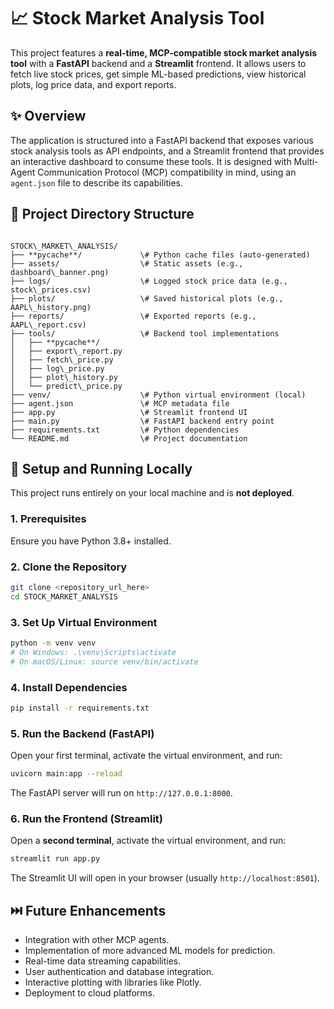 
# 📈 Stock Market Analysis Tool

This project features a **real-time, MCP-compatible stock market analysis tool** with a **FastAPI** backend and a **Streamlit** frontend. It allows users to fetch live stock prices, get simple ML-based predictions, view historical plots, log price data, and export reports.

## ✨ Overview

The application is structured into a FastAPI backend that exposes various stock analysis tools as API endpoints, and a Streamlit frontend that provides an interactive dashboard to consume these tools. It is designed with Multi-Agent Communication Protocol (MCP) compatibility in mind, using an `agent.json` file to describe its capabilities.



## 📁 Project Directory Structure

```

STOCK\_MARKET\_ANALYSIS/
├── **pycache**/             \# Python cache files (auto-generated)
├── assets/                  \# Static assets (e.g., dashboard\_banner.png)
├── logs/                    \# Logged stock price data (e.g., stock\_prices.csv)
├── plots/                   \# Saved historical plots (e.g., AAPL\_history.png)
├── reports/                 \# Exported reports (e.g., AAPL\_report.csv)
├── tools/                   \# Backend tool implementations
│   ├── **pycache**/
│   ├── export\_report.py
│   ├── fetch\_price.py
│   ├── log\_price.py
│   ├── plot\_history.py
│   └── predict\_price.py
├── venv/                    \# Python virtual environment (local)
├── agent.json               \# MCP metadata file
├── app.py                   \# Streamlit frontend UI
├── main.py                  \# FastAPI backend entry point
├── requirements.txt         \# Python dependencies
└── README.md                \# Project documentation

````

## 🚀 Setup and Running Locally

This project runs entirely on your local machine and is **not deployed**.

### 1. Prerequisites

Ensure you have Python 3.8+ installed.

### 2. Clone the Repository

```bash
git clone <repository_url_here>
cd STOCK_MARKET_ANALYSIS
````

### 3\. Set Up Virtual Environment

```bash
python -m venv venv
# On Windows: .\venv\Scripts\activate
# On macOS/Linux: source venv/bin/activate
```

### 4\. Install Dependencies

```bash
pip install -r requirements.txt
```

### 5\. Run the Backend (FastAPI)

Open your first terminal, activate the virtual environment, and run:

```bash
uvicorn main:app --reload
```

The FastAPI server will run on `http://127.0.0.1:8000`.

### 6\. Run the Frontend (Streamlit)

Open a **second terminal**, activate the virtual environment, and run:

```bash
streamlit run app.py
```

The Streamlit UI will open in your browser (usually `http://localhost:8501`).

## ⏭️ Future Enhancements

  * Integration with other MCP agents.
  * Implementation of more advanced ML models for prediction.
  * Real-time data streaming capabilities.
  * User authentication and database integration.
  * Interactive plotting with libraries like Plotly.
  * Deployment to cloud platforms.

<!-- end list -->

```
```
